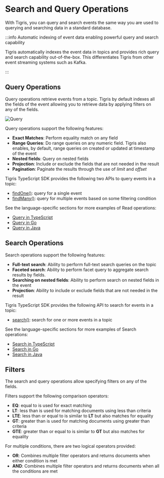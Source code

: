 # Search and Query Operations

With Tigris, you can query and search events the same way you are used to
querying and searching data in a standard database.

:::info Automatic indexing of event data enabling powerful query and search capability

Tigris automatically indexes the event data in topics and provides
rich query and search capability out-of-the-box. This differentiates Tigris
from other event streaming systems such as Kafka.

:::

## Query Operations

Query operations retrieve events from a topic. Tigris by default
indexes all the fields of the event allowing you to retrieve data by
applying filters on any of the fields.

![Query](/img/findmany.jpg)

Query operations support the following features:

- **Exact Matches**: Perform equality match on any field
- **Range Queries**: Do range queries on any numeric field. Tigris also
  enables, by default, range queries on created or updated at timestamp of the
  event
- **Nested fields**: Query on nested fields
- **Projection**: Include or exclude the fields that are not needed in the result
- **Pagination**: Paginate the results through the use of _limit_ and _offset_

Tigris TypeScript SDK provides the following two APIs to query events in a
topic:

- [findOne()](../typescript/events/query#simple-read-query): query for a single
  event
- [findMany()](../typescript/events/query#filtering-on-multiple-fields): query for
  multiple events based on some filtering condition

See the language-specific sections for more examples of Read operations:

- [Query in TypeScript](../typescript/events/query)
- [Query in Go](../golang/events/query)
- [Query in Java](../java/query)

## Search Operations

Search operations support the following features:

- **Full-text search**: Ability to perform full-text search queries on the
  topic
- **Faceted search**: Ability to perform facet query to aggregate search
  results by fields.
- **Searching on nested fields**: Ability to perform search on nested fields in
  the event
- **Projection**: Ability to include or exclude fields that are not needed in
  the result

Tigris TypeScript SDK provides the following API to search for events
in a topic:

- [search()](../typescript/events/search#searching-for-documents): search for one
  or more events in a topic

See the language-specific sections for more examples of Search operations:

- [Search in TypeScript](../typescript/events/search)
- [Search in Go](../golang/events/search)
- [Search in Java](../java/search)

## Filters

The search and query operations allow specifying filters on any of the fields.

Filters support the following comparison operators:

- **EQ**: equal to is used for exact matching
- **LT**: less than is used for matching documents using less than criteria
- **LTE**: less than or equal to is similar to **LT** but also matches for
  equality
- **GT**: greater than is used for matching documents using greater than
  criteria
- **GTE**: greater than or equal to is similar to **GT** but also matches
  for equality

For multiple conditions, there are two logical operators provided:

- **OR**: Combines multiple filter operators and returns documents when
  either condition is met
- **AND**: Combines multiple filter operators and returns documents when all
  the conditions are met
